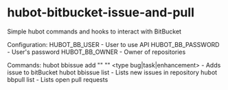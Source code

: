 hubot-bitbucket-issue-and-pull
==============================

Simple hubot commands and hooks to interact with BitBucket

Configuration:
   HUBOT_BB_USER - User to use API
   HUBOT_BB_PASSWORD - User's password
   HUBOT_BB_OWNER - Owner of repositories

 Commands:
   hubot bbissue add <repository-slug> "<issue title>" "<issue content>" <type bug|task|enhancement> - Adds issue to bitBucket
   hubot bbissue list <repository-slug> - Lists new issues in repository 
   hubot bbpull list <repository-slug> - Lists open pull requests

